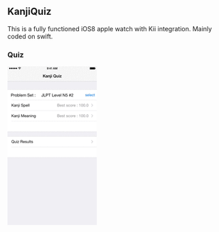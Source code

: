 ## KanjiQuiz
This is a fully functioned iOS8 apple watch with Kii integration.
Mainly coded on swift.
### Quiz
![alt tag](kanji-quiz-1.gif)
